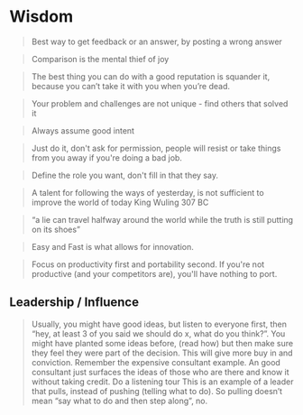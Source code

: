 # Wisdom

> Best way to get feedback or an answer, by posting a wrong answer

> Comparison is the mental thief of joy

> The best thing you can do with a good reputation is squander it, because you can’t take it with you when you’re dead.

> Your problem and challenges are not unique - find others that solved it

> Always assume good intent

> Just do it, don't ask for permission, people will resist or take things from you away if you're doing a bad job.

> Define the role you want, don't fill in that they say.

> A talent for following the ways of yesterday, is not sufficient to improve the world of today
King Wuling 307 BC

> “a lie can travel halfway around the world while the truth is still putting on its shoes”

> Easy and Fast is what allows for innovation.

> Focus on productivity first and portability second. If you're not productive (and your competitors are), you'll have nothing to port.

## Leadership / Influence
> Usually, you might have good ideas, but listen to everyone first, then “hey, at least 3 of you said we should do x, what do you think?”.
> You might have planted some ideas before, (read how) but then make sure they feel they were part of the decision. This will give more buy in and conviction.
> Remember the expensive consultant example. An good consultant just surfaces the ideas of those who are there and know it without taking credit.
> Do a listening tour
> This is an example of a leader that pulls, instead of pushing (telling what to do). So pulling doesn’t mean “say what to do and then step along”, no.
